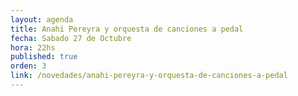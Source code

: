 ```yaml
---
layout: agenda
title: Anahi Pereyra y orquesta de canciones a pedal
fecha: Sabado 27 de Octubre
hora: 22hs
published: true
orden: 3
link: /novedades/anahi-pereyra-y-orquesta-de-canciones-a-pedal
---
```

